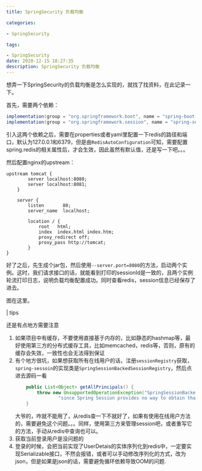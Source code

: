 ```yaml
---
title: SpringSecurity 负载均衡

categories: 

- SpringSecurity

tags: 

- SpringSecurity
date: 2020-12-15 18:27:35
description: SpringSecurity 负载均衡
---
```


想弄一下SpringSecurity的负载均衡是怎么实现的，就找了找资料，在此记录一下。

首先，需要两个依赖：

```gradle
implementation(group = "org.springframework.boot", name = "spring-boot-starter-data-redis")
implementation(group = "org.springframework.session", name = "spring-session-data-redis", version = "2.4.1")
```

引入这两个依赖之后，需要在properties或者yaml里配置一下redis的路径和端口，默认为127.0.0.1和6379，但是由`RedisAutoConfiguration`可知，需要配置spring.redis的相关属性后，才会生效，因此虽然有默认值，还是写一下吧。。。

然后配置nginx的upstream：

```nginx
upstream tomcat {
		server localhost:8080;
		server localhost:8081;
	}

    server {
        listen       80;
        server_name  localhost;

        location / {
            root   html;
            index  index.html index.htm;
            proxy_redirect off;
            proxy_pass http://tomcat;
        }
}
```

好了之后，先生成个jar包，然后使用`--server.port=8080`的方法，启动两个实例。这时，我们请求接口的话，就能看到打印的sessionId是一致的，且两个实例轮流打印日志，说明负载均衡配置成功。同时查看redis，session信息已经保存了进去。

图在这里。

| tips

还是有点地方需要注意

1. 如果项目中有缓存，不要使用直接基于内存的，比如静态的hashmap等，最好使用第三方的分布式缓存工具，比如memcached，redis等，否则，原有的缓存会失效，一致性也会无法得到保证
2. 有个地方很坑，如果想获取所有在线用户的话，注册`sessionRegistry`获取，`spring-sessoin`的实现类是`SpringSessionBackedSessionRegistry`，然后点进去源码一看
    ```java
        public List<Object> getAllPrincipals() {
            throw new UnsupportedOperationException("SpringSessionBackedSessionRegistry does not support retrieving all principals, " +
                    "since Spring Session provides no way to obtain that information");
        }
    ```
    大爷的，咋就不能用了，从redis查一下不就好了，如果有使用在线用户方法的，需要避免这个问题。。。同样，使用第三方来管理session吧，或者重写它的方法，手动从redis中查询也可以。
3. 获取当前登录用户是没问题的
4. 登录的时候，会把当前实现了UserDetais的实体序列化到redis中，一定要实现Serializable接口，不然会报错，或者可以手动修改序列化的方式，改为json，但是如果是json的话，需要避免循环依赖导致OOM的问题.
